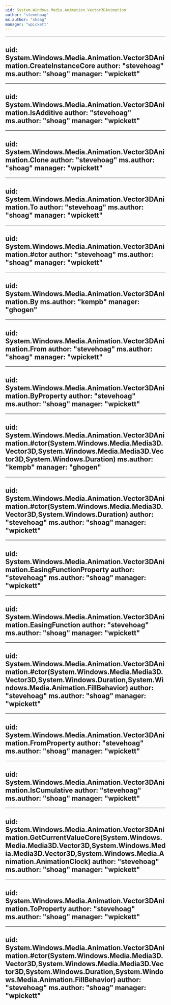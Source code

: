 ```yaml
---
uid: System.Windows.Media.Animation.Vector3DAnimation
author: "stevehoag"
ms.author: "shoag"
manager: "wpickett"
---
```


---
uid: System.Windows.Media.Animation.Vector3DAnimation.CreateInstanceCore
author: "stevehoag"
ms.author: "shoag"
manager: "wpickett"
---

---
uid: System.Windows.Media.Animation.Vector3DAnimation.IsAdditive
author: "stevehoag"
ms.author: "shoag"
manager: "wpickett"
---

---
uid: System.Windows.Media.Animation.Vector3DAnimation.Clone
author: "stevehoag"
ms.author: "shoag"
manager: "wpickett"
---

---
uid: System.Windows.Media.Animation.Vector3DAnimation.To
author: "stevehoag"
ms.author: "shoag"
manager: "wpickett"
---

---
uid: System.Windows.Media.Animation.Vector3DAnimation.#ctor
author: "stevehoag"
ms.author: "shoag"
manager: "wpickett"
---

---
uid: System.Windows.Media.Animation.Vector3DAnimation.By
ms.author: "kempb"
manager: "ghogen"
---

---
uid: System.Windows.Media.Animation.Vector3DAnimation.From
author: "stevehoag"
ms.author: "shoag"
manager: "wpickett"
---

---
uid: System.Windows.Media.Animation.Vector3DAnimation.ByProperty
author: "stevehoag"
ms.author: "shoag"
manager: "wpickett"
---

---
uid: System.Windows.Media.Animation.Vector3DAnimation.#ctor(System.Windows.Media.Media3D.Vector3D,System.Windows.Media.Media3D.Vector3D,System.Windows.Duration)
ms.author: "kempb"
manager: "ghogen"
---

---
uid: System.Windows.Media.Animation.Vector3DAnimation.#ctor(System.Windows.Media.Media3D.Vector3D,System.Windows.Duration)
author: "stevehoag"
ms.author: "shoag"
manager: "wpickett"
---

---
uid: System.Windows.Media.Animation.Vector3DAnimation.EasingFunctionProperty
author: "stevehoag"
ms.author: "shoag"
manager: "wpickett"
---

---
uid: System.Windows.Media.Animation.Vector3DAnimation.EasingFunction
author: "stevehoag"
ms.author: "shoag"
manager: "wpickett"
---

---
uid: System.Windows.Media.Animation.Vector3DAnimation.#ctor(System.Windows.Media.Media3D.Vector3D,System.Windows.Duration,System.Windows.Media.Animation.FillBehavior)
author: "stevehoag"
ms.author: "shoag"
manager: "wpickett"
---

---
uid: System.Windows.Media.Animation.Vector3DAnimation.FromProperty
author: "stevehoag"
ms.author: "shoag"
manager: "wpickett"
---

---
uid: System.Windows.Media.Animation.Vector3DAnimation.IsCumulative
author: "stevehoag"
ms.author: "shoag"
manager: "wpickett"
---

---
uid: System.Windows.Media.Animation.Vector3DAnimation.GetCurrentValueCore(System.Windows.Media.Media3D.Vector3D,System.Windows.Media.Media3D.Vector3D,System.Windows.Media.Animation.AnimationClock)
author: "stevehoag"
ms.author: "shoag"
manager: "wpickett"
---

---
uid: System.Windows.Media.Animation.Vector3DAnimation.ToProperty
author: "stevehoag"
ms.author: "shoag"
manager: "wpickett"
---

---
uid: System.Windows.Media.Animation.Vector3DAnimation.#ctor(System.Windows.Media.Media3D.Vector3D,System.Windows.Media.Media3D.Vector3D,System.Windows.Duration,System.Windows.Media.Animation.FillBehavior)
author: "stevehoag"
ms.author: "shoag"
manager: "wpickett"
---
